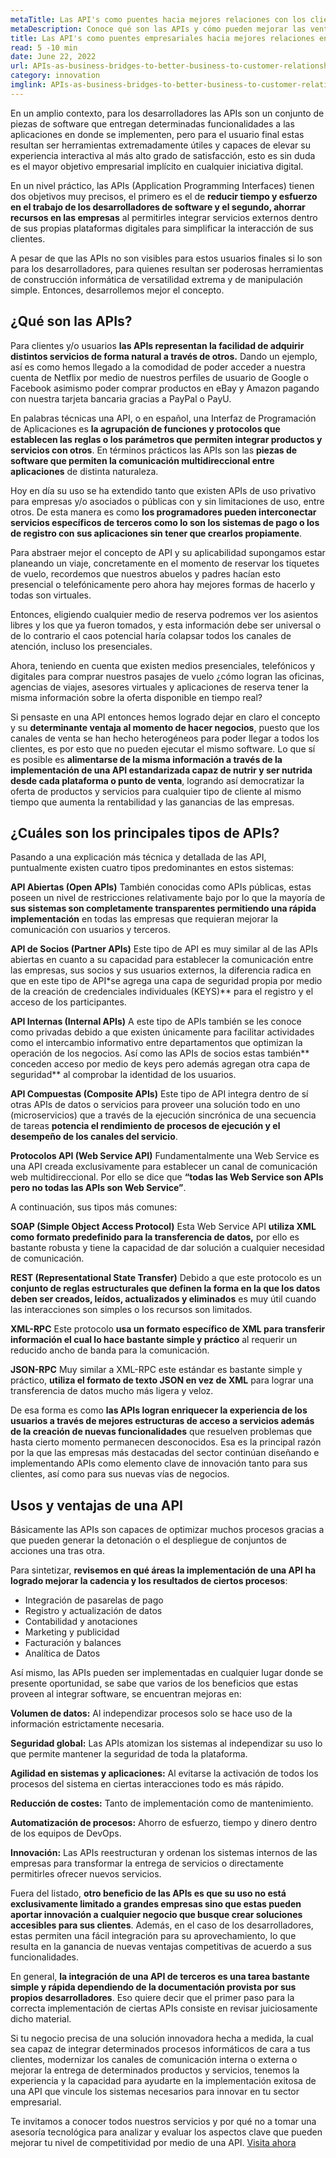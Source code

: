 ```yaml
---
metaTitle: Las API's como puentes hacia mejores relaciones con los clientes
metaDescription: Conoce qué son las APIs y cómo pueden mejorar las ventajas competitivas de los negocios.
title: Las API's como puentes empresariales hacia mejores relaciones entre empresas y clientes
read: 5 -10 min
date: June 22, 2022
url: APIs-as-business-bridges-to-better-business-to-customer-relationships
category: innovation
imglink: APIs-as-business-bridges-to-better-business-to-customer-relationships.jpg
---
```


En un amplio contexto, para los desarrolladores las APIs son un conjunto de piezas de software que entregan determinadas funcionalidades a las aplicaciones en donde se implementen, pero para el usuario final estas resultan ser herramientas extremadamente útiles y capaces de elevar su experiencia interactiva al más alto grado de satisfacción, esto es sin duda es el mayor objetivo empresarial implícito en cualquier iniciativa digital.

En un nivel práctico, las APIs (Application Programming Interfaces) tienen dos objetivos muy precisos, el primero es el de **reducir tiempo y esfuerzo en el trabajo de los desarrolladores de software y el segundo, ahorrar recursos en las empresas** al permitirles integrar servicios externos dentro de sus propias plataformas digitales para simplificar la interacción de sus clientes.

A pesar de que las APIs no son visibles para estos usuarios finales si lo son para los desarrolladores, para quienes resultan ser poderosas herramientas de construcción informática de versatilidad extrema y de manipulación simple. Entonces, desarrollemos mejor el concepto.

## ¿Qué son las APIs?

Para clientes y/o usuarios **las APIs representan la facilidad de adquirir distintos servicios de forma natural a través de otros.** Dando un ejemplo, así es como hemos llegado a la comodidad de poder acceder a nuestra cuenta de Netflix por medio de nuestros perfiles de usuario de Google o Facebook asimismo poder comprar productos en eBay y Amazon pagando con nuestra tarjeta bancaria gracias a PayPal o PayU.

En palabras técnicas una API, o en español, una Interfaz de Programación de Aplicaciones es **la agrupación de funciones y protocolos que establecen las reglas o los parámetros que permiten integrar productos y servicios con otros**. En términos prácticos las APIs son las **piezas de software que permiten la comunicación multidireccional entre aplicaciones** de distinta naturaleza.

Hoy en día su uso se ha extendido tanto que existen APIs de uso privativo para empresas y/o asociados o públicas con y sin limitaciones de uso, entre otros. De esta manera es como **los programadores pueden interconectar servicios específicos de terceros como lo son los sistemas de pago o los de registro con sus aplicaciones sin tener que crearlos propiamente**.

Para abstraer mejor el concepto de API y su aplicabilidad supongamos estar planeando un viaje, concretamente en el momento de reservar los tiquetes de vuelo, recordemos que nuestros abuelos y padres hacían esto presencial o telefónicamente pero ahora hay mejores formas de hacerlo y todas son virtuales.

Entonces, eligiendo cualquier medio de reserva podremos ver los asientos libres y los que ya fueron tomados, y esta información debe ser universal o de lo contrario el caos potencial haría colapsar todos los canales de atención, incluso los presenciales.

Ahora, teniendo en cuenta que existen medios presenciales, telefónicos y digitales para comprar nuestros pasajes de vuelo ¿cómo logran las oficinas, agencias de viajes, asesores virtuales y aplicaciones de reserva tener la misma información sobre la oferta disponible en tiempo real?

Si pensaste en una API entonces hemos logrado dejar en claro el concepto y su **determinante ventaja al momento de hacer negocios**, puesto que los canales de venta se han hecho heterogéneos para poder llegar a todos los clientes, es por esto que no pueden ejecutar el mismo software. Lo que sí es posible es **alimentarse de la misma información a través de la implementación de una API estandarizada capaz de nutrir y ser nutrida desde cada plataforma o punto de venta**, logrando así democratizar la oferta de productos y servicios para cualquier tipo de cliente al mismo tiempo que aumenta la rentabilidad y las ganancias de las empresas.

## ¿Cuáles son los principales tipos de APIs?

Pasando a una explicación más técnica y detallada de las API, puntualmente existen cuatro tipos predominantes en estos sistemas:

**API Abiertas (Open APIs)**
También conocidas como APIs públicas, estas poseen un nivel de restricciones relativamente bajo por lo que la mayoría de **sus sistemas son completamente transparentes permitiendo una rápida implementación** en todas las empresas que requieran mejorar la comunicación con usuarios y terceros.

**API de Socios (Partner APIs)**
Este tipo de API es muy similar al de las APIs abiertas en cuanto a su capacidad para establecer la comunicación entre las empresas, sus socios y sus usuarios externos, la diferencia radica en que en este tipo de API\*se agrega una capa de seguridad propia por medio de la creación de credenciales individuales (KEYS)\*\* para el registro y el acceso de los participantes.

**API Internas (Internal APIs)**
A este tipo de APIs también se les conoce como privadas debido a que existen únicamente para facilitar actividades como el intercambio informativo entre departamentos que optimizan la operación de los negocios. Así como las APIs de socios estas también** conceden acceso por medio de keys pero además agregan otra capa de seguridad** al comprobar la identidad de los usuarios.

**API Compuestas (Composite APIs)**
Este tipo de API integra dentro de sí otras APIs de datos o servicios para proveer una solución todo en uno (microservicios) que a través de la ejecución sincrónica de una secuencia de tareas **potencia el rendimiento de procesos de ejecución y el desempeño de los canales del servicio**.

**Protocolos API (Web Service API)**
Fundamentalmente una Web Service es una API creada exclusivamente para establecer un canal de comunicación web multidireccional. Por ello se dice que **“todas las Web Service son APIs pero no todas las APIs son Web Service”**.

A continuación, sus tipos más comunes:

**SOAP (Simple Object Access Protocol)**
Esta Web Service API **utiliza XML como formato predefinido para la transferencia de datos,** por ello es bastante robusta y tiene la capacidad de dar solución a cualquier necesidad de comunicación.

**REST (Representational State Transfer)**
Debido a que este protocolo es un **conjunto de reglas estructurales que definen la forma en la que los datos deben ser creados, leídos, actualizados y eliminados** es muy útil cuando las interacciones son simples o los recursos son limitados.

**XML-RPC**
Este protocolo **usa un formato específico de XML para transferir información el cual lo hace bastante simple y práctico** al requerir un reducido ancho de banda para la comunicación.

**JSON-RPC**
Muy similar a XML-RPC este estándar es bastante simple y práctico, **utiliza el formato de texto JSON en vez de XML** para lograr una transferencia de datos mucho más ligera y veloz.

De esa forma es como **las APIs logran enriquecer la experiencia de los usuarios a través de mejores estructuras de acceso a servicios además de la creación de nuevas funcionalidades** que resuelven problemas que hasta cierto momento permanecen desconocidos. Esa es la principal razón por la que las empresas más destacadas del sector continúan diseñando e implementando APIs como elemento clave de innovación tanto para sus clientes, así como para sus nuevas vías de negocios.

## Usos y ventajas de una API

Básicamente las APIs son capaces de optimizar muchos procesos gracias a que pueden generar la detonación o el despliegue de conjuntos de acciones una tras otra.

Para sintetizar, **revisemos en qué áreas la implementación de una API ha logrado mejorar la cadencia y los resultados de ciertos procesos**:

- Integración de pasarelas de pago
- Registro y actualización de datos
- Contabilidad y anotaciones
- Marketing y publicidad
- Facturación y balances
- Analítica de Datos

Así mismo, las APIs pueden ser implementadas en cualquier lugar donde se presente oportunidad, se sabe que varios de los beneficios que estas proveen al integrar software, se encuentran mejoras en:

**Volumen de datos:** Al independizar procesos solo se hace uso de la información estrictamente necesaria.

**Seguridad global:** Las APIs atomizan los sistemas al independizar su uso lo que permite mantener la seguridad de toda la plataforma.

**Agilidad en sistemas y aplicaciones:** Al evitarse la activación de todos los procesos del sistema en ciertas interacciones todo es más rápido.

**Reducción de costes:** Tanto de implementación como de mantenimiento.

**Automatización de procesos:** Ahorro de esfuerzo, tiempo y dinero dentro de los equipos de DevOps.

**Innovación:** Las APIs reestructuran y ordenan los sistemas internos de las empresas para transformar la entrega de servicios o directamente permitirles ofrecer nuevos servicios.

Fuera del listado, **otro beneficio de las APIs es que su uso no está exclusivamente limitado a grandes empresas sino que estas pueden aportar innovación a cualquier negocio que busque crear soluciones accesibles para sus clientes**. Además, en el caso de los desarrolladores, estas permiten una fácil integración para su aprovechamiento, lo que resulta en la ganancia de nuevas ventajas competitivas de acuerdo a sus funcionalidades.

En general, **la integración de una API de terceros es una tarea bastante simple y rápida dependiendo de la documentación provista por sus propios desarrolladores**. Eso quiere decir que el primer paso para la correcta implementación de ciertas APIs consiste en revisar juiciosamente dicho material.

Si tu negocio precisa de una solución innovadora hecha a medida, la cual sea capaz de integrar determinados procesos informáticos de cara a tus clientes, modernizar los canales de comunicación interna o externa o mejorar la entrega de determinados productos y servicios, tenemos la experiencia y la capacidad para ayudarte en la implementación exitosa de una API que vincule los sistemas necesarios para innovar en tu sector empresarial.

Te invitamos a conocer todos nuestros servicios y por qué no a tomar una asesoría tecnológica para analizar y evaluar los aspectos clave que pueden mejorar tu nivel de competitividad por medio de una API. [Visita ahora](https://www.dreamcodesoft.com/services)
